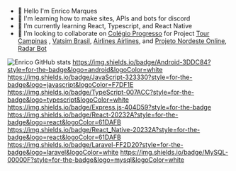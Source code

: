 - 👋 Hello I'm Enrico Marques
- 👀 I'm learning how to make sites, APIs and bots for discord
- 🌱 I’m currently learning  React, Typescript, and React Native
- 💞️ I’m looking to collaborate on [Colégio Progresso](https://www.colegioprogresso.com.br) for Project [Tour Campinas](https://tourcampinas.com.br) , [Vatsim Brasil](https://vatsim.com.br/), [Airlines Airlines](https://airlinesairlines.ml/),  and [Projeto Nordeste Online](https://nordesteonline.ml/), [Radar Bot](https://radarbot.xyz)


<!---
Enrico1108/Enrico1108 is a ✨ special ✨ repository because its `README.md` (this file) appears on your GitHub profile.
You can click the Preview link to take a look at your changes.
--->
![Enrico GitHub stats](https://github-readme-stats.vercel.app/api?username=enrico1108&show_icons=true&theme=dracula)
https://img.shields.io/badge/Android-3DDC84?style=for-the-badge&logo=android&logoColor=white
https://img.shields.io/badge/JavaScript-323330?style=for-the-badge&logo=javascript&logoColor=F7DF1E
https://img.shields.io/badge/TypeScript-007ACC?style=for-the-badge&logo=typescript&logoColor=white
https://img.shields.io/badge/Express.js-404D59?style=for-the-badge
https://img.shields.io/badge/React-20232A?style=for-the-badge&logo=react&logoColor=61DAFB
https://img.shields.io/badge/React_Native-20232A?style=for-the-badge&logo=react&logoColor=61DAFB
https://img.shields.io/badge/Laravel-FF2D20?style=for-the-badge&logo=laravel&logoColor=white
https://img.shields.io/badge/MySQL-00000F?style=for-the-badge&logo=mysql&logoColor=white
